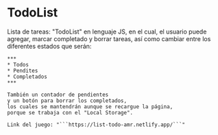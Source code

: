 # TodoList


Lista de tareas: "TodoList" en lenguaje JS, en el cual, el usuario puede agregar, marcar completado y borrar tareas, así como cambiar entre los diferentes estados que serán:
 
 ```
 ***
 * Todos
 * Pendites
 * Completados
 ***

 También un contador de pendientes
 y un botón para borrar los completados,
 los cuales se mantendrán aunque se recargue la página,
 porque se trabaja con el "Local Storage".

 Link del juego: "```https://list-todo-amr.netlify.app/```"
